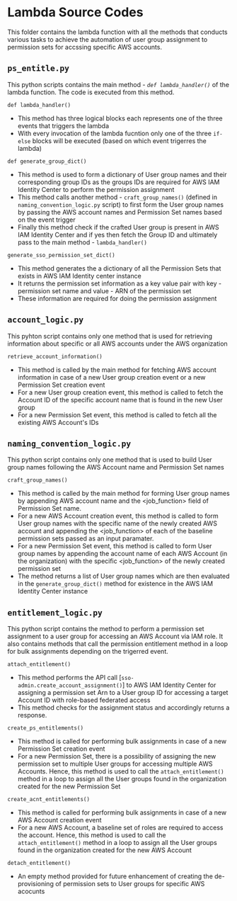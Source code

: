 # Lambda Source Codes 

This folder contains the lambda function with all the methods that conducts various tasks to achieve the automation of user group assignment to permission sets for accssing specific AWS accounts.

## `ps_entitle.py`
This python scripts contains the main method - *`def lambda_handler()`* of the lambda function. The code is executed from this method. 

  `def lambda_handler()`
  * This method has three logical blocks each represents one of the three events that triggers the lambda
  * With every invocation of the lambda fucntion only one of the three `if-else` blocks will be executed (based on which event trigerres the lambda)

  `def generate_group_dict()` 
  * This method is used to form a dictionary of User group names and their corresponding group IDs as the groups IDs are required for AWS IAM Identity Center to perform the permission assignment
  * This method calls another method - `craft_group_names()` (defined in `naming_convention_logic.py` script) to first form the User group names by passing the AWS account names and Permission Set names based on the event trigger
  * Finally this method check if the crafted User group is present in AWS IAM Identity Center and if yes then fetch the Group ID and ultimately pass to the main method - `lambda_handler()`

  `generate_sso_permission_set_dict()`
  * This method generates the a dictionary of all the Permission Sets that exists in AWS IAM Identity center instance
  * It returns the permission set information as a key value pair with key - permission set name and value - ARN of the permission set
  * These information are required for doing the permission assignment
  
## `account_logic.py`
This pyhton script contains only one method that is used for retrieving information about specific or all AWS accounts under the AWS organization

  `retrieve_account_information()`
  * This method is called by the main method for fetching AWS account information in case of a new User group creation event or a new Permission Set creation event
  * For a new User group creation event, this method is called to fetch the Account ID of the specific account name that is found in the new User group
  * For a new Permission Set event, this method is called to fetch all the existing AWS Account's IDs 

## `naming_convention_logic.py`
This python script contains only one method that is used to build User group names following the AWS Account name and Permission Set names

  `craft_group_names()`
  * This method is called by the main method for forming User group names by appending AWS account name and the <job_function> field of Permission Set name. 
  * For a new AWS Account creation event, this method is called to form User group names with the specific name of the newly created AWS account and appending the <job_function> of each of the baseline permission sets passed as an input paramater. 
  * For a new Permission Set event, this method is called to form User group names by appending the account name of each AWS Account (in the organization) with the specific <job_function> of the newly created permission set
  * The method returns a list of User group names which are then evaluated in the `generate_group_dict()` method for existence in the AWS IAM Identity Center instance

## `entitlement_logic.py`
This python script contains the method to perform a permission set assignment to a user group for accessing an AWS Account via IAM role. It also contains methods that call the permission entitlement method in a loop for bulk assignments depending on the trigerred event.  

  `attach_entitlement()`
  * This method performs the API call [`sso-admin.create_account_assignment()`] to AWS IAM Identity Center for assigning a permission set Arn to a User group ID for accessing a target Account ID with role-based federated access
  * This method checks for the assignment status and accordingly returns a response.
  
  `create_ps_entitlements()`
  * This method is called for performing bulk assignments in case of a new Permission Set creation event
  * For a new Permission Set, there is a possibility of assigning the new permission set to multiple User groups for accessing multiple AWS Accounts. Hence, this method is used to call the `attach_entitlement()` method in a loop to assign all the User groups found in the organization created for the new Permission Set
  
  `create_acnt_entitlements()`
   * This method is called for performing bulk assignments in case of a new AWS Account creation event
   * For a new AWS Account, a baseline set of roles are required to access the account. Hence, this method is used to call the `attach_entitlement()` method in a loop to assign all the User groups found in the organization created for the new AWS Account

  `detach_entitlement()`
  * An empty method provided for future enhancement of creating the de-provisioning of permission sets to User groups for specific AWS acocunts
